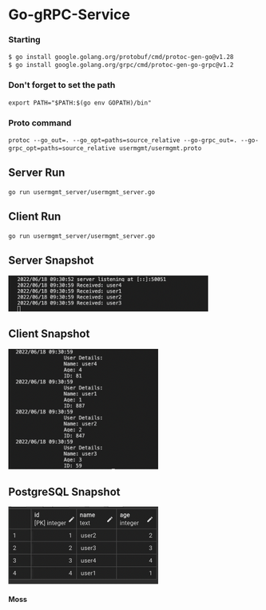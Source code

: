 
# Go-gRPC-Service 

### Starting

```
$ go install google.golang.org/protobuf/cmd/protoc-gen-go@v1.28
$ go install google.golang.org/grpc/cmd/protoc-gen-go-grpc@v1.2

```
### Don't forget to set the path

```
export PATH="$PATH:$(go env GOPATH)/bin"
```
### Proto command
```
protoc --go_out=. --go_opt=paths=source_relative --go-grpc_out=. --go-grpc_opt=paths=source_relative usermgmt/usermgmt.proto
```
## Server Run
```
go run usermgmt_server/usermgmt_server.go
```

## Client Run
```
go run usermgmt_server/usermgmt_server.go

```

## Server Snapshot

<p>
    <img src="./img/server.png"  style="width:400px;" alt="Observer">

</p>

## Client Snapshot

<p>
    <img src="./img/client.png"  style="width:300px;" alt="Observer">

</p>

## PostgreSQL Snapshot

<p>
    <img src="./img/postgres.png"  style="width:300px;" alt="Observer">

</p>


#### Moss